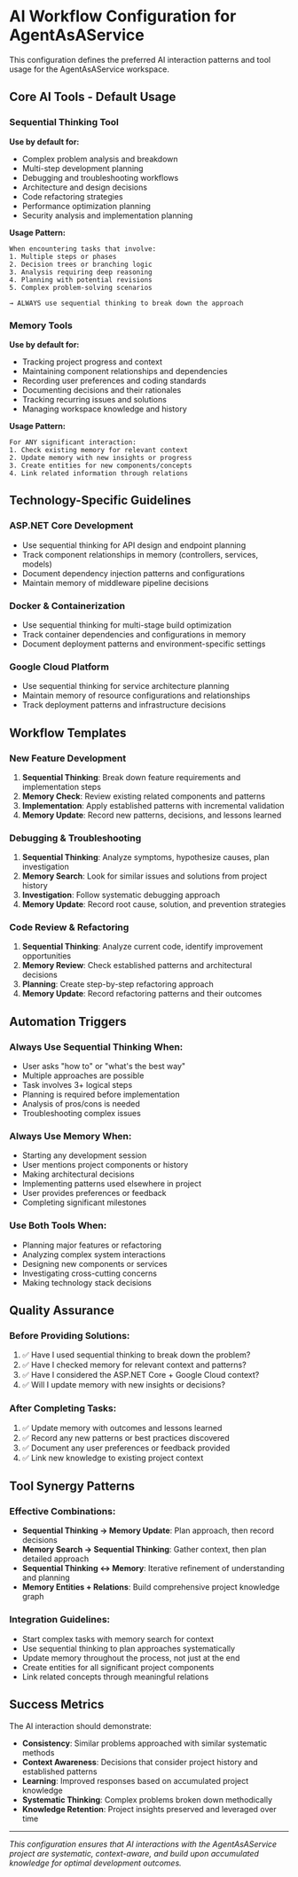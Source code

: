 # AI Workflow Configuration for AgentAsAService

This configuration defines the preferred AI interaction patterns and tool usage for the AgentAsAService workspace.

## Core AI Tools - Default Usage

### Sequential Thinking Tool
**Use by default for:**
- Complex problem analysis and breakdown
- Multi-step development planning
- Debugging and troubleshooting workflows
- Architecture and design decisions
- Code refactoring strategies
- Performance optimization planning
- Security analysis and implementation planning

**Usage Pattern:**
```
When encountering tasks that involve:
1. Multiple steps or phases
2. Decision trees or branching logic
3. Analysis requiring deep reasoning
4. Planning with potential revisions
5. Complex problem-solving scenarios

→ ALWAYS use sequential thinking to break down the approach
```

### Memory Tools
**Use by default for:**
- Tracking project progress and context
- Maintaining component relationships and dependencies
- Recording user preferences and coding standards
- Documenting decisions and their rationales
- Tracking recurring issues and solutions
- Managing workspace knowledge and history

**Usage Pattern:**
```
For ANY significant interaction:
1. Check existing memory for relevant context
2. Update memory with new insights or progress
3. Create entities for new components/concepts
4. Link related information through relations
```

## Technology-Specific Guidelines

### ASP.NET Core Development
- Use sequential thinking for API design and endpoint planning
- Track component relationships in memory (controllers, services, models)
- Document dependency injection patterns and configurations
- Maintain memory of middleware pipeline decisions

### Docker & Containerization
- Use sequential thinking for multi-stage build optimization
- Track container dependencies and configurations in memory
- Document deployment patterns and environment-specific settings

### Google Cloud Platform
- Use sequential thinking for service architecture planning
- Maintain memory of resource configurations and relationships
- Track deployment patterns and infrastructure decisions

## Workflow Templates

### New Feature Development
1. **Sequential Thinking**: Break down feature requirements and implementation steps
2. **Memory Check**: Review existing related components and patterns
3. **Implementation**: Apply established patterns with incremental validation
4. **Memory Update**: Record new patterns, decisions, and lessons learned

### Debugging & Troubleshooting
1. **Sequential Thinking**: Analyze symptoms, hypothesize causes, plan investigation
2. **Memory Search**: Look for similar issues and solutions from project history
3. **Investigation**: Follow systematic debugging approach
4. **Memory Update**: Record root cause, solution, and prevention strategies

### Code Review & Refactoring
1. **Sequential Thinking**: Analyze current code, identify improvement opportunities
2. **Memory Review**: Check established patterns and architectural decisions
3. **Planning**: Create step-by-step refactoring approach
4. **Memory Update**: Record refactoring patterns and their outcomes

## Automation Triggers

### Always Use Sequential Thinking When:
- User asks "how to" or "what's the best way"
- Multiple approaches are possible
- Task involves 3+ logical steps
- Planning is required before implementation
- Analysis of pros/cons is needed
- Troubleshooting complex issues

### Always Use Memory When:
- Starting any development session
- User mentions project components or history
- Making architectural decisions
- Implementing patterns used elsewhere in project
- User provides preferences or feedback
- Completing significant milestones

### Use Both Tools When:
- Planning major features or refactoring
- Analyzing complex system interactions
- Designing new components or services
- Investigating cross-cutting concerns
- Making technology stack decisions

## Quality Assurance

### Before Providing Solutions:
1. ✅ Have I used sequential thinking to break down the problem?
2. ✅ Have I checked memory for relevant context and patterns?
3. ✅ Have I considered the ASP.NET Core + Google Cloud context?
4. ✅ Will I update memory with new insights or decisions?

### After Completing Tasks:
1. ✅ Update memory with outcomes and lessons learned
2. ✅ Record any new patterns or best practices discovered
3. ✅ Document any user preferences or feedback provided
4. ✅ Link new knowledge to existing project context

## Tool Synergy Patterns

### Effective Combinations:
- **Sequential Thinking → Memory Update**: Plan approach, then record decisions
- **Memory Search → Sequential Thinking**: Gather context, then plan detailed approach
- **Sequential Thinking ↔ Memory**: Iterative refinement of understanding and planning
- **Memory Entities + Relations**: Build comprehensive project knowledge graph

### Integration Guidelines:
- Start complex tasks with memory search for context
- Use sequential thinking to plan approaches systematically
- Update memory throughout the process, not just at the end
- Create entities for all significant project components
- Link related concepts through meaningful relations

## Success Metrics

The AI interaction should demonstrate:
- **Consistency**: Similar problems approached with similar systematic methods
- **Context Awareness**: Decisions that consider project history and established patterns
- **Learning**: Improved responses based on accumulated project knowledge
- **Systematic Thinking**: Complex problems broken down methodically
- **Knowledge Retention**: Project insights preserved and leveraged over time

---

*This configuration ensures that AI interactions with the AgentAsAService project are systematic, context-aware, and build upon accumulated knowledge for optimal development outcomes.*
